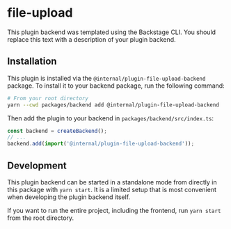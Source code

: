 # file-upload

This plugin backend was templated using the Backstage CLI. You should replace this text with a description of your plugin backend.

## Installation

This plugin is installed via the `@internal/plugin-file-upload-backend` package. To install it to your backend package, run the following command:

```bash
# From your root directory
yarn --cwd packages/backend add @internal/plugin-file-upload-backend
```

Then add the plugin to your backend in `packages/backend/src/index.ts`:

```ts
const backend = createBackend();
// ...
backend.add(import('@internal/plugin-file-upload-backend'));
```

## Development

This plugin backend can be started in a standalone mode from directly in this
package with `yarn start`. It is a limited setup that is most convenient when
developing the plugin backend itself.

If you want to run the entire project, including the frontend, run `yarn start` from the root directory.
